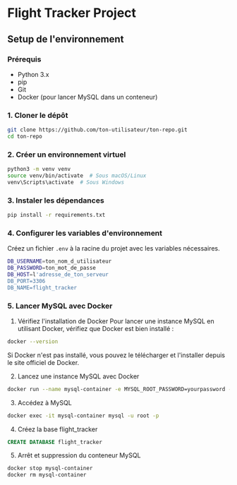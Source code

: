 # Flight Tracker Project

## Setup de l'environnement

### Prérequis

- Python 3.x
- pip
- Git
- Docker (pour lancer MySQL dans un conteneur)

### 1. Cloner le dépôt

```bash
git clone https://github.com/ton-utilisateur/ton-repo.git
cd ton-repo
```

### 2. Créer un environnement virtuel
```bash
python3 -m venv venv
source venv/bin/activate  # Sous macOS/Linux
venv\Scripts\activate  # Sous Windows
```

### 3. Instaler les dépendances
```bash
pip install -r requirements.txt
```
### 4. Configurer les variables d'environnement
Créez un fichier `.env` à la racine du projet avec les variables nécessaires.
```bash
DB_USERNAME=ton_nom_d_utilisateur
DB_PASSWORD=ton_mot_de_passe
DB_HOST=l'adresse_de_ton_serveur
DB_PORT=3306
DB_NAME=flight_tracker
```
### 5. Lancer MySQL avec Docker

1. Vérifiez l'installation de Docker
Pour lancer une instance MySQL en utilisant Docker, vérifiez que Docker est bien installé :
```bash
docker --version
```

Si Docker n'est pas installé, vous pouvez le télécharger et l'installer depuis le site officiel de Docker.

2. Lancez une instance MySQL avec Docker
```bash
docker run --name mysql-container -e MYSQL_ROOT_PASSWORD=yourpassword -e MYSQL_DATABASE=flight_tracker -p 3306:3306 -d mysql:latest
```

3. Accédez à MySQL
```bash
docker exec -it mysql-container mysql -u root -p
```

4. Créez la base flight_tracker
```sql
CREATE DATABASE flight_tracker
```

5. Arrêt et suppression du conteneur MySQL
```bash
docker stop mysql-container
docker rm mysql-container
```
